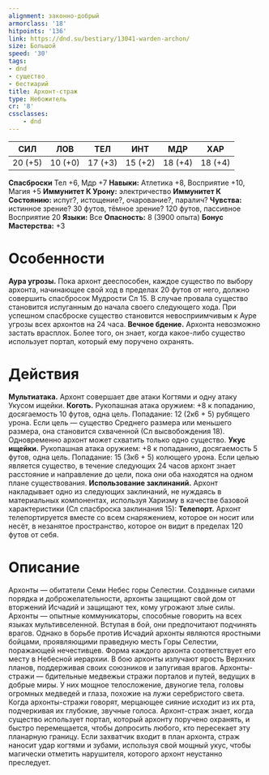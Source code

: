 ```yaml
---
alignment: законно-добрый
armorclass: '18'
hitpoints: '136'
link: https://dnd.su/bestiary/13041-warden-archon/
size: Большой
speed: '30'
tags:
- dnd
- существо
- бестиарий
title: Архонт-страж
type: Небожитель
cr: '8'
cssclasses:
    - dnd
---
```



| СИЛ | ЛОВ | ТЕЛ | ИНТ | МДР | ХАР |
|---|---|---|---|---|---|
| 20 (+5) | 10 (+0) | 17 (+3) | 15 (+2) | 18 (+4) | 18 (+4) |
**Спасброски** Тел +6, Мдр +7
**Навыки:** Атлетика +8, Восприятие +10, Магия +5
**Иммунитет К Урону:** электричество
**Иммунитет К Состоянию:** испуг?, истощение?, очарование?, паралич?
**Чувства:** истинное зрение? 30 футов, тёмное зрение? 120 футов, пассивное Восприятие 20
**Языки:** Все
**Опасность:** 8 (3900 опыта)
**Бонус Мастерства:** +3


# Особенности
**Аура угрозы.** Пока архонт дееспособен, каждое существо по выбору архонта, начинающее свой ход в пределах 20 футов от него, должно совершить спасбросок Мудрости Сл 15. В случае провала существо становится испуганным до начала своего следующего хода. При успешном спасброске существо становится невосприимчивым к Ауре угрозы всех архонтов на 24 часа.
**Вечное бдение.** Архонта невозможно застать врасплох. Более того, он знает, когда какое-либо существо использует портал, который ему поручено охранять.


# Действия
**Мультиатака.** Архонт совершает две атаки Когтями и одну атаку Укусом ищейки.
**Коготь.** Рукопашная атака оружием: +8 к попаданию, досягаемость 10 футов, одна цель. Попадание: 12 (2к6 + 5) рубящего урона. Если цель — существо Среднего размера или меньшего размера, она становится схваченной (Сл высвобождения 18). Одновременно архонт может схватить только одно существо.
**Укус ищейки.** Рукопашная атака оружием: +8 к попаданию, досягаемость 5 футов, одна цель. Попадание: 15 (3к6 + 5) колющего урона. Если целью является существо, в течение следующих 24 часов архонт знает расстояние и направление до цели, пока они оба находятся на одном плане существования.
**Использование заклинаний.** Архонт накладывает одно из следующих заклинаний, не нуждаясь в материальных компонентах, используя Харизму в качестве базовой характеристики (Сл спасброска заклинания 15):
**Телепорт.** Архонт телепортируется вместе со всем снаряжением, которое он носит или несёт, в незанятое пространство, которое он видит в пределах 120 футов от себя.


# Описание
Архонты — обитатели Семи Небес горы Селестии. Созданные силами порядка и доброжелательности, архонты защищают свой дом от вторжений Исчадий и защищают тех, кому угрожают злые силы. Архонты — опытные коммуникаторы, способные говорить на всех языках мультивселенной. Вступая в бой, они предпочитают подчинять врагов. Однако в борьбе против Исчадий архонты являются яростными бойцами, проявляющими праведную месть Горы Селестии, поражающей нечестивцев. Форма каждого архонта соответствует его месту в Небесной иерархии. В бою архонты излучают ярость Верхних планов, поддерживая своих союзников и запугивая врагов. Архонты-стражи — бдительные медвежьи стражи порталов и путей, ведущих в добрые миры. У них мощное телосложение, двуногие тела, головы огромных медведей и глаза, похожие на лужи серебристого света. Когда архонты-стражи говорят, мерцающее сияние исходит из их рта, подчеркивая их глубокие, звучные голоса. Архонт-страж знает, когда существо использует портал, который архонту поручено охранять, и быстро перемещается, чтобы допросить любого, кто пересекает эту планарную границу. Если захватчик входит в план архонта, страж наносит удар когтями и зубами, используя свой мощный укус, чтобы магически отметить нарушителя, которого архонт неустанно преследует.